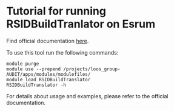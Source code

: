 # Tutorial for running RSIDBuildTranlator on Esrum

Find official documentation [here](https://github.com/siddhijain25/RSIDBuildTranslator).

To use this tool run the following commands:
```
module purge
module use --prepend /projects/loos_group-AUDIT/apps/modules/modulefiles/
module load RSIDBuildTranslator 
RSIDBuildTranslator -h
```

For details about usage and examples, please refer to the official documentation.